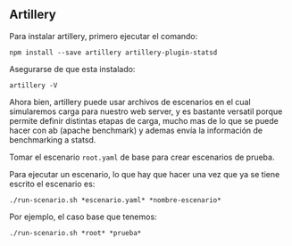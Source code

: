 ## Artillery

Para instalar artillery, primero ejecutar el comando:

```
npm install --save artillery artillery-plugin-statsd
```

Asegurarse de que esta instalado:

```
artillery -V
```

Ahora bien, artillery puede usar archivos de escenarios en el cual simularemos carga para nuestro web server, y es bastante versatil porque permite definir distintas etapas de carga, mucho mas de lo que se puede hacer con ab (apache benchmark) y ademas envía la información de benchmarking a statsd.

Tomar el escenario ```root.yaml``` de base para crear escenarios de prueba.

Para ejecutar un escenario, lo que hay que hacer una vez que ya se tiene escrito el escenario es:

```
./run-scenario.sh *escenario.yaml* *nombre-escenario*
```

Por ejemplo, el caso base que tenemos:

```
./run-scenario.sh *root* *prueba*
```
